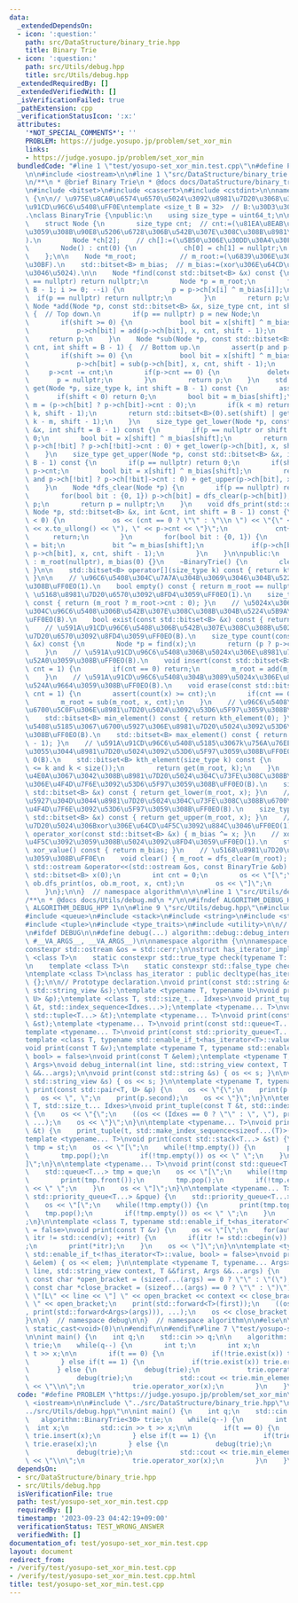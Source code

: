 ```yaml
---
data:
  _extendedDependsOn:
  - icon: ':question:'
    path: src/DataStructure/binary_trie.hpp
    title: Binary Trie
  - icon: ':question:'
    path: src/Utils/debug.hpp
    title: src/Utils/debug.hpp
  _extendedRequiredBy: []
  _extendedVerifiedWith: []
  _isVerificationFailed: true
  _pathExtension: cpp
  _verificationStatusIcon: ':x:'
  attributes:
    '*NOT_SPECIAL_COMMENTS*': ''
    PROBLEM: https://judge.yosupo.jp/problem/set_xor_min
    links:
    - https://judge.yosupo.jp/problem/set_xor_min
  bundledCode: "#line 1 \"test/yosupo-set_xor_min.test.cpp\"\n#define PROBLEM \"https://judge.yosupo.jp/problem/set_xor_min\"\
    \n\n#include <iostream>\n\n#line 1 \"src/DataStructure/binary_trie.hpp\"\n\n\n\
    \n/**\n * @brief Binary Trie\n * @docs docs/DataStructure/binary_trie.md\n */\n\
    \n#include <bitset>\n#include <cassert>\n#include <cstdint>\n\nnamespace algorithm\
    \ {\n\n// \u975E\u8CA0\u6574\u6570\u5024\u3092\u8981\u7D20\u3068\u3059\u308B\u591A\
    \u91CD\u96C6\u5408\uFF0E\ntemplate <size_t B = 32>  // B:\u30D3\u30C3\u30C8\u9577\
    .\nclass BinaryTrie {\npublic:\n    using size_type = uint64_t;\n\nprivate:\n\
    \    struct Node {\n        size_type cnt;  // cnt:=(\u81EA\u8EAB\u3092\u6839\u3068\
    \u3059\u308B\u90E8\u5206\u6728\u306B\u542B\u307E\u308C\u308B\u8981\u7D20\u6570\
    ).\n        Node *ch[2];    // ch[]:=(\u5B50\u306E\u30DD\u30A4\u30F3\u30BF).\n\
    \        Node() : cnt(0) {\n            ch[0] = ch[1] = nullptr;\n        }\n\
    \    };\n\n    Node *m_root;           // m_root:=(\u6839\u306E\u30DD\u30A4\u30F3\
    \u30BF).\n    std::bitset<B> m_bias;  // m_bias:=(xor\u306E\u64CD\u4F5C\u3092\u884C\
    \u3046\u5024).\n\n    Node *find(const std::bitset<B> &x) const {\n        if(m_root\
    \ == nullptr) return nullptr;\n        Node *p = m_root;\n        for(int i =\
    \ B - 1; i >= 0; --i) {\n            p = p->ch[x[i] ^ m_bias[i]];\n          \
    \  if(p == nullptr) return nullptr;\n        }\n        return p;\n    }\n   \
    \ Node *add(Node *p, const std::bitset<B> &x, size_type cnt, int shift = B - 1)\
    \ {  // Top down.\n        if(p == nullptr) p = new Node;\n        p->cnt += cnt;\n\
    \        if(shift >= 0) {\n            bool bit = x[shift] ^ m_bias[shift];\n\
    \            p->ch[bit] = add(p->ch[bit], x, cnt, shift - 1);\n        }\n   \
    \     return p;\n    }\n    Node *sub(Node *p, const std::bitset<B> &x, size_type\
    \ cnt, int shift = B - 1) {  // Bottom up.\n        assert(p and p->cnt >= cnt);\n\
    \        if(shift >= 0) {\n            bool bit = x[shift] ^ m_bias[shift];\n\
    \            p->ch[bit] = sub(p->ch[bit], x, cnt, shift - 1);\n        }\n   \
    \     p->cnt -= cnt;\n        if(p->cnt == 0) {\n            delete p;\n     \
    \       p = nullptr;\n        }\n        return p;\n    }\n    std::bitset<B>\
    \ get(Node *p, size_type k, int shift = B - 1) const {\n        assert(p);\n \
    \       if(shift < 0) return 0;\n        bool bit = m_bias[shift];\n        size_type\
    \ m = (p->ch[bit] ? p->ch[bit]->cnt : 0);\n        if(k < m) return get(p->ch[bit],\
    \ k, shift - 1);\n        return std::bitset<B>(0).set(shift) | get(p->ch[!bit],\
    \ k - m, shift - 1);\n    }\n    size_type get_lower(Node *p, const std::bitset<B>\
    \ &x, int shift = B - 1) const {\n        if(p == nullptr or shift < 0) return\
    \ 0;\n        bool bit = x[shift] ^ m_bias[shift];\n        return (x[shift] and\
    \ p->ch[!bit] ? p->ch[!bit]->cnt : 0) + get_lower(p->ch[bit], x, shift - 1);\n\
    \    }\n    size_type get_upper(Node *p, const std::bitset<B> &x, int shift =\
    \ B - 1) const {\n        if(p == nullptr) return 0;\n        if(shift < 0) return\
    \ p->cnt;\n        bool bit = x[shift] ^ m_bias[shift];\n        return (x[shift]\
    \ and p->ch[!bit] ? p->ch[!bit]->cnt : 0) + get_upper(p->ch[bit], x, shift - 1);\n\
    \    }\n    Node *dfs_clear(Node *p) {\n        if(p == nullptr) return nullptr;\n\
    \        for(bool bit : {0, 1}) p->ch[bit] = dfs_clear(p->ch[bit]);\n        delete\
    \ p;\n        return p = nullptr;\n    }\n    void dfs_print(std::ostream &os,\
    \ Node *p, std::bitset<B> &x, int &cnt, int shift = B - 1) const {\n        if(shift\
    \ < 0) {\n            os << (cnt == 0 ? \"\" : \"\\n \") << \"{\" << x << \" (\"\
    \ << x.to_ullong() << \"), \" << p->cnt << \"}\";\n            cnt++;\n      \
    \      return;\n        }\n        for(bool bit : {0, 1}) {\n            x[shift]\
    \ = bit;\n            bit ^= m_bias[shift];\n            if(p->ch[bit]) dfs_print(os,\
    \ p->ch[bit], x, cnt, shift - 1);\n        }\n    }\n\npublic:\n    BinaryTrie()\
    \ : m_root(nullptr), m_bias(0) {}\n    ~BinaryTrie() {\n        clear();\n   \
    \ }\n\n    std::bitset<B> operator[](size_type k) const { return kth_element(k);\
    \ }\n\n    // \u96C6\u5408\u304C\u7A7A\u304B\u3069\u3046\u304B\u5224\u5B9A\u3059\
    \u308B\uFF0EO(1).\n    bool empty() const { return m_root == nullptr; }\n    //\
    \ \u5168\u8981\u7D20\u6570\u3092\u8FD4\u3059\uFF0EO(1).\n    size_type size()\
    \ const { return (m_root ? m_root->cnt : 0); }\n    // \u5024x\u306E\u8981\u7D20\
    \u304C\u96C6\u5408\u306B\u542B\u307E\u308C\u308B\u304B\u5224\u5B9A\u3059\u308B\
    \uFF0EO(B).\n    bool exist(const std::bitset<B> &x) const { return find(x); }\n\
    \    // \u591A\u91CD\u96C6\u5408\u306B\u542B\u307E\u308C\u308B\u5024x\u306E\u8981\
    \u7D20\u6570\u3092\u8FD4\u3059\uFF0EO(B).\n    size_type count(const std::bitset<B>\
    \ &x) const {\n        Node *p = find(x);\n        return (p ? p->cnt : 0);\n\
    \    }\n    // \u591A\u91CD\u96C6\u5408\u306B\u5024x\u306E\u8981\u7D20\u3092\u8FFD\
    \u52A0\u3059\u308B\uFF0EO(B).\n    void insert(const std::bitset<B> &x, size_type\
    \ cnt = 1) {\n        if(cnt == 0) return;\n        m_root = add(m_root, x, cnt);\n\
    \    }\n    // \u591A\u91CD\u96C6\u5408\u304B\u3089\u5024x\u306E\u8981\u7D20\u3092\
    \u524A\u9664\u3059\u308B\uFF0EO(B).\n    void erase(const std::bitset<B> &x, size_type\
    \ cnt = 1) {\n        assert(count(x) >= cnt);\n        if(cnt == 0) return;\n\
    \        m_root = sub(m_root, x, cnt);\n    }\n    // \u96C6\u5408\u5185\u3067\
    \u6700\u5C0F\u306E\u8981\u7D20\u5024\u3092\u53D6\u5F97\u3059\u308B\uFF0EO(B).\n\
    \    std::bitset<B> min_element() const { return kth_element(0); }\n    // \u96C6\
    \u5408\u5185\u3067\u6700\u5927\u306E\u8981\u7D20\u5024\u3092\u53D6\u5F97\u3059\
    \u308B\uFF0EO(B).\n    std::bitset<B> max_element() const { return kth_element(size()\
    \ - 1); }\n    // \u591A\u91CD\u96C6\u5408\u5185\u3067k\u756A\u76EE\u306B\u5C0F\
    \u3055\u3044\u8981\u7D20\u5024\u3092\u53D6\u5F97\u3059\u308B\uFF0E0-based index.\
    \ O(B).\n    std::bitset<B> kth_element(size_type k) const {\n        assert(0\
    \ <= k and k < size());\n        return get(m_root, k);\n    }\n    // x\u4EE5\
    \u4E0A\u3067\u3042\u308B\u8981\u7D20\u5024\u304C\u73FE\u308C\u308B\u6700\u521D\
    \u306E\u4F4D\u7F6E\u3092\u53D6\u5F97\u3059\u308B\uFF0EO(B).\n    size_type lower_bound(const\
    \ std::bitset<B> &x) const { return get_lower(m_root, x); }\n    // x\u3088\u308A\
    \u5927\u304D\u3044\u8981\u7D20\u5024\u304C\u73FE\u308C\u308B\u6700\u521D\u306E\
    \u4F4D\u7F6E\u3092\u53D6\u5F97\u3059\u308B\uFF0EO(B).\n    size_type upper_bound(const\
    \ std::bitset<B> &x) const { return get_upper(m_root, x); }\n    // \u5168\u8981\
    \u7D20\u5024\u306Bxor\u306E\u64CD\u4F5C\u3092\u884C\u3046\uFF0EO(1).\n    void\
    \ operator_xor(const std::bitset<B> &x) { m_bias ^= x; }\n    // xor\u306E\u64CD\
    \u4F5C\u3092\u3059\u308B\u5024\u3092\u8FD4\u3059\uFF0EO(1).\n    std::bitset<B>\
    \ xor_value() const { return m_bias; }\n    // \u5168\u8981\u7D20\u3092\u524A\u9664\
    \u3059\u308B\uFF0E\n    void clear() { m_root = dfs_clear(m_root); }\n\n    friend\
    \ std::ostream &operator<<(std::ostream &os, const BinaryTrie &ob) {\n       \
    \ std::bitset<B> x(0);\n        int cnt = 0;\n        os << \"[\";\n        if(ob.m_root)\
    \ ob.dfs_print(os, ob.m_root, x, cnt);\n        os << \"]\";\n        return os;\n\
    \    }\n};\n\n}  // namespace algorithm\n\n\n#line 1 \"src/Utils/debug.hpp\"\n\
    /**\n * @docs docs/Utils/debug.md\n */\n\n#ifndef ALGORITHM_DEBUG_HPP\n#define\
    \ ALGORITHM_DEBUG_HPP 1\n\n#line 9 \"src/Utils/debug.hpp\"\n#include <iterator>\n\
    #include <queue>\n#include <stack>\n#include <string>\n#include <string_view>\n\
    #include <tuple>\n#include <type_traits>\n#include <utility>\n\n// #define DEBUG\n\
    \n#ifdef DEBUG\n\n#define debug(...) algorithm::debug::debug_internal(__LINE__,\
    \ #__VA_ARGS__, __VA_ARGS__)\n\nnamespace algorithm {\n\nnamespace debug {\n\n\
    constexpr std::ostream &os = std::cerr;\n\nstruct has_iterator_impl {\n    template\
    \ <class T>\n    static constexpr std::true_type check(typename T::iterator *);\n\
    \n    template <class T>\n    static constexpr std::false_type check(...);\n};\n\
    \ntemplate <class T>\nclass has_iterator : public decltype(has_iterator_impl::check<T>(nullptr))\
    \ {};\n\n// Prototype declaration.\nvoid print(const std::string &s);\nvoid print(const\
    \ std::string_view &s);\ntemplate <typename T, typename U>\nvoid print(const std::pair<T,\
    \ U> &p);\ntemplate <class T, std::size_t... Idxes>\nvoid print_tuple(const T\
    \ &t, std::index_sequence<Idxes...>);\ntemplate <typename... T>\nvoid print(const\
    \ std::tuple<T...> &t);\ntemplate <typename... T>\nvoid print(const std::stack<T...>\
    \ &st);\ntemplate <typename... T>\nvoid print(const std::queue<T...> &que);\n\
    template <typename... T>\nvoid print(const std::priority_queue<T...> &pque);\n\
    template <class T, typename std::enable_if_t<has_iterator<T>::value, bool> = false>\n\
    void print(const T &v);\ntemplate <typename T, typename std::enable_if_t<!has_iterator<T>::value,\
    \ bool> = false>\nvoid print(const T &elem);\ntemplate <typename T, typename...\
    \ Args>\nvoid debug_internal(int line, std::string_view context, T &&first, Args\
    \ &&...args);\n\nvoid print(const std::string &s) { os << s; }\n\nvoid print(const\
    \ std::string_view &s) { os << s; }\n\ntemplate <typename T, typename U>\nvoid\
    \ print(const std::pair<T, U> &p) {\n    os << \"{\";\n    print(p.first);\n \
    \   os << \", \";\n    print(p.second);\n    os << \"}\";\n}\n\ntemplate <class\
    \ T, std::size_t... Idxes>\nvoid print_tuple(const T &t, std::index_sequence<Idxes...>)\
    \ {\n    os << \"{\";\n    ((os << (Idxes == 0 ? \"\" : \", \"), print(std::get<Idxes>(t))),\
    \ ...);\n    os << \"}\";\n}\n\ntemplate <typename... T>\nvoid print(const std::tuple<T...>\
    \ &t) {\n    print_tuple(t, std::make_index_sequence<sizeof...(T)>());\n}\n\n\
    template <typename... T>\nvoid print(const std::stack<T...> &st) {\n    std::stack<T...>\
    \ tmp = st;\n    os << \"[\";\n    while(!tmp.empty()) {\n        print(tmp.top());\n\
    \        tmp.pop();\n        if(!tmp.empty()) os << \" \";\n    }\n    os << \"\
    ]\";\n}\n\ntemplate <typename... T>\nvoid print(const std::queue<T...> &que) {\n\
    \    std::queue<T...> tmp = que;\n    os << \"[\";\n    while(!tmp.empty()) {\n\
    \        print(tmp.front());\n        tmp.pop();\n        if(!tmp.empty()) os\
    \ << \" \";\n    }\n    os << \"]\";\n}\n\ntemplate <typename... T>\nvoid print(const\
    \ std::priority_queue<T...> &pque) {\n    std::priority_queue<T...> tmp = pque;\n\
    \    os << \"[\";\n    while(!tmp.empty()) {\n        print(tmp.top());\n    \
    \    tmp.pop();\n        if(!tmp.empty()) os << \" \";\n    }\n    os << \"]\"\
    ;\n}\n\ntemplate <class T, typename std::enable_if_t<has_iterator<T>::value, bool>\
    \ = false>\nvoid print(const T &v) {\n    os << \"[\";\n    for(auto itr = std::cbegin(v);\
    \ itr != std::cend(v); ++itr) {\n        if(itr != std::cbegin(v)) os << \" \"\
    ;\n        print(*itr);\n    }\n    os << \"]\";\n}\n\ntemplate <typename T, typename\
    \ std::enable_if_t<!has_iterator<T>::value, bool> = false>\nvoid print(const T\
    \ &elem) { os << elem; }\n\ntemplate <typename T, typename... Args>\nvoid debug_internal(int\
    \ line, std::string_view context, T &&first, Args &&...args) {\n    constexpr\
    \ const char *open_bracket = (sizeof...(args) == 0 ? \"\" : \"(\");\n    constexpr\
    \ const char *close_bracket = (sizeof...(args) == 0 ? \"\" : \")\");\n    os <<\
    \ \"[L\" << line << \"] \" << open_bracket << context << close_bracket << \":\
    \ \" << open_bracket;\n    print(std::forward<T>(first));\n    ((os << \", \"\
    , print(std::forward<Args>(args))), ...);\n    os << close_bracket << std::endl;\n\
    }\n\n}  // namespace debug\n\n}  // namespace algorithm\n\n#else\n\n#define debug(...)\
    \ static_cast<void>(0)\n\n#endif\n\n#endif\n#line 7 \"test/yosupo-set_xor_min.test.cpp\"\
    \n\nint main() {\n    int q;\n    std::cin >> q;\n\n    algorithm::BinaryTrie<30>\
    \ trie;\n    while(q--) {\n        int t;\n        int x;\n        std::cin >>\
    \ t >> x;\n\n        if(t == 0) {\n            if(!trie.exist(x)) trie.insert(x);\n\
    \        } else if(t == 1) {\n            if(trie.exist(x)) trie.erase(x);\n \
    \       } else {\n            debug(trie);\n            trie.operator_xor(x);\n\
    \            debug(trie);\n            std::cout << trie.min_element().to_ulong()\
    \ << \"\\n\";\n            trie.operator_xor(x);\n        }\n    }\n}\n"
  code: "#define PROBLEM \"https://judge.yosupo.jp/problem/set_xor_min\"\n\n#include\
    \ <iostream>\n\n#include \"../src/DataStructure/binary_trie.hpp\"\n#include \"\
    ../src/Utils/debug.hpp\"\n\nint main() {\n    int q;\n    std::cin >> q;\n\n \
    \   algorithm::BinaryTrie<30> trie;\n    while(q--) {\n        int t;\n      \
    \  int x;\n        std::cin >> t >> x;\n\n        if(t == 0) {\n            if(!trie.exist(x))\
    \ trie.insert(x);\n        } else if(t == 1) {\n            if(trie.exist(x))\
    \ trie.erase(x);\n        } else {\n            debug(trie);\n            trie.operator_xor(x);\n\
    \            debug(trie);\n            std::cout << trie.min_element().to_ulong()\
    \ << \"\\n\";\n            trie.operator_xor(x);\n        }\n    }\n}\n"
  dependsOn:
  - src/DataStructure/binary_trie.hpp
  - src/Utils/debug.hpp
  isVerificationFile: true
  path: test/yosupo-set_xor_min.test.cpp
  requiredBy: []
  timestamp: '2023-09-23 04:42:19+09:00'
  verificationStatus: TEST_WRONG_ANSWER
  verifiedWith: []
documentation_of: test/yosupo-set_xor_min.test.cpp
layout: document
redirect_from:
- /verify/test/yosupo-set_xor_min.test.cpp
- /verify/test/yosupo-set_xor_min.test.cpp.html
title: test/yosupo-set_xor_min.test.cpp
---
```

